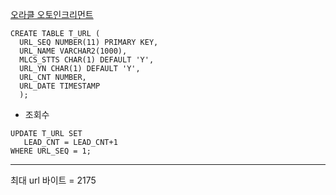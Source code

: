 [오라클 오토인크리먼트](https://gent.tistory.com/393)

```
CREATE TABLE T_URL (
  URL_SEQ NUMBER(11) PRIMARY KEY,
  URL_NAME VARCHAR2(1000),
  MLCS_STTS CHAR(1) DEFAULT 'Y',
  URL_YN CHAR(1) DEFAULT 'Y',
  URL_CNT NUMBER,
  URL_DATE TIMESTAMP
  );
```

- 조회수
```
UPDATE T_URL SET  
   LEAD_CNT = LEAD_CNT+1  
WHERE URL_SEQ = 1;
```

---

최대 url 바이트 = 2175

